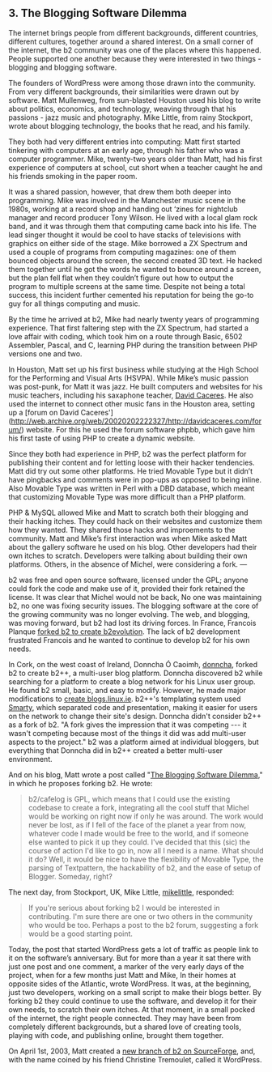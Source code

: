 ## 3. The Blogging Software Dilemma

The internet brings people from different backgrounds, different countries, different cultures, together around a shared interest. On a small corner of the internet, the b2 community was one of the places where this happened. People supported one another because they were interested in two things - blogging and blogging software. 

The founders of WordPress were among those drawn into the community. From very different backgrounds, their similarities were drawn out by software. Matt Mullenweg, from sun-blasted Houston used his blog to write about politics, economics, and technology, weaving through that his passions - jazz music and photography.  Mike Little, from rainy Stockport, wrote about blogging technology, the books that he read, and his family. 

They both had very different entries into computing: Matt first started tinkering with computers at an early age, through his father who was a computer programmer. Mike, twenty-two years older than Matt, had his first experience of computers at school, cut short when a teacher caught he and his friends smoking in the paper room. 

It was a shared passion, however, that drew them both deeper into programming. Mike was involved in the Manchester music scene in the 1980s, working at a record shop and handing out ‘zines for nightclub manager and record producer Tony Wilson. He lived with a local glam rock band, and it was through them that computing came back into his life. The lead singer thought it would be cool to have stacks of televisions with graphics on either side of the stage. Mike borrowed a ZX Spectrum and used a couple of programs from  computing magazines: one of them bounced objects around the screen, the second created 3D text. He hacked them together until he got the words he wanted to bounce around a screen, but the plan fell flat when they couldn’t figure out how to output the program to multiple screens at the same time. Despite not being a total success, this incident further cemented his reputation for being the go-to guy for all things computing and music.

By the time he arrived at b2, Mike had nearly twenty years of programming experience. That first faltering step with the ZX Spectrum, had started a love affair with coding, which took him on a route through Basic, 6502 Assembler, Pascal, and C, learning PHP during the transition between PHP versions one and two.

In Houston, Matt set up his first business while studying at the High School for the Performing and Visual Arts (HSVPA). While Mike’s music passion was post-punk, for Matt it was jazz. He built computers and websites for his music teachers, including his saxaphone teacher, [David Caceres](http://web.archive.org/web/20020329153221/http://davidcaceres.com/). He also used the internet to connect other music fans in the Houston area, setting up a [forum on David Caceres'] (http://web.archive.org/web/20020202222327/http://davidcaceres.com/forum/) website. For this he used the forum software phpbb, which gave him his first taste of using PHP to create a dynamic website.


Since they both had experience in PHP, b2 was the perfect platform for publishing their content and for letting loose with their hacker tendencies. Matt did try out some other platforms. He tried Movable Type but it didn’t have pingbacks and comments were in pop-ups as opposed to being inline. Also Movable Type was written in Perl with a DBD database, which meant that customizing Movable Type was more difficult than a PHP platform.


PHP & MySQL allowed Mike and Matt to scratch both their blogging and their hacking itches. They could hack on their websites and customize them how they wanted. They shared those hacks and improements to the community. Matt and Mike’s first interaction was when Mike asked Matt about the gallery software he used on his blog. Other developers had their own itches to scratch. Developers were talking about building their own platforms. Others, in the absence of Michel, were considering a fork.
—


 b2 was free and open source software, licensed under the GPL; anyone could fork the code and make use of it, provided their fork retained the license. It was clear that Michel would not be back, No one was maintaining b2, no one was fixing security issues. The blogging software at the core of the growing community was no longer evolving. The web, and blogging, was moving forward, but b2 had lost its driving forces. In France, Francois Planque [forked b2 to create b2evolution](http://fplanque.net/Blog/devblog/2003/05/10/b2_evolution_new_features_summary). The lack of b2 development frustrated Francois and he wanted to continue to develop b2 for his own needs. 

In Cork, on the west coast of Ireland, Donncha Ó Caoimh, [donncha](http://profiles.wordpress.org/donncha/), forked b2 to create b2++, a multi-user blog platform. Donncha discovered b2 while searching for a platform to create a blog network for his Linux user group. He found b2 small, basic, and easy to modify. However, he made major modifications to [create blogs.linux.ie](http://web.archive.org/web/20030302025915/http://blogs.linux.ie/). b2++'s templating system used [Smarty](http://www.smarty.net/), which separated code and presentation, making it easier for users on the network to change their site's design. Donncha didn't consider b2++ as a fork of b2.  "A fork gives the impression that it was competing --- it wasn't competing because most of the things it did was add multi-user aspects to the project." b2 was a platform aimed at individual bloggers, but everything that Donncha did in b2++ created a better multi-user environment.




And on his blog, Matt wrote a post called "[The Blogging Software Dilemma](http://ma.tt/2003/01/the-blogging-software-dilemma/)," in which he proposes forking b2. He wrote:

> b2/cafelog is GPL, which means that I could use the existing codebase to create a fork, integrating all the cool stuff that Michel would be working on right now if only he was around. The work would never be lost, as if I fell of the face of the planet a year from now, whatever code I made would be free to the world, and if someone else wanted to pick it up they could. I've decided that this (sic) the course of action I'd like to go in, now all I need is a name. What should it do? Well, it would be nice to have the flexibility of Movable Type, the parsing of Textpattern, the hackability of b2, and the ease of setup of Blogger. Someday, right?

The next day, from Stockport, UK, Mike Little, [mikelittle](http://profiles.wordpress.org/mikelittle), responded:

> If you're serious about forking b2 I would be interested in contributing. I'm sure there are one or two others in the community who would be too. Perhaps a post to the b2 forum, suggesting a fork would be a good starting point.

Today, the post that started WordPress gets a lot of traffic as people link to it on the software’s anniversary. But for more than a year it sat there with just one post and one comment, a marker of the very early days of the project, when for a few months just Matt and Mike, In their homes at opposite sides of the Atlantic, wrote WordPress. It was, at the beginning, just two developers, working on a small script to make their blogs better. By forking b2 they could continue to use the software, and develop it for their own needs, to scratch their own itches. At that moment, in a small pocked of the internet, the right people connected. They may have been from completely different backgrounds, but a shared love of creating tools, playing with code, and publishing online, brought them together.

On April 1st, 2003, Matt created a [new branch of b2 on SourceForge](http://cafelog.cvs.sourceforge.net/viewvc/cafelog/), and, with the name coined by his friend Christine Tremoulet, called it WordPress.
